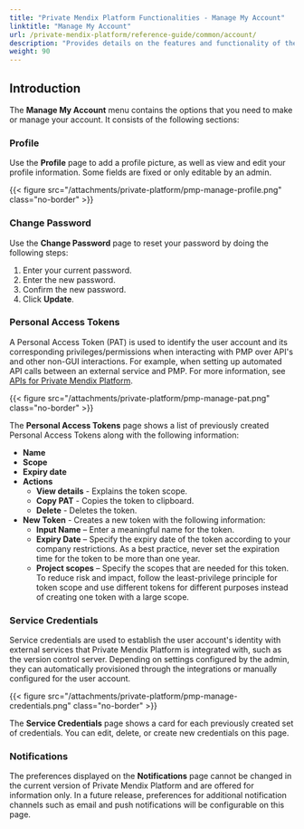 ```yaml
---
title: "Private Mendix Platform Functionalities - Manage My Account"
linktitle: "Manage My Account"
url: /private-mendix-platform/reference-guide/common/account/
description: "Provides details on the features and functionality of the Manage My Account menu of Private Mendix Platform."
weight: 90
---
```


## Introduction

The **Manage My Account** menu contains the options that you need to make or manage your account. It consists of the following sections:

### Profile

Use the **Profile** page to add a profile picture, as well as view and edit your profile information. Some fields are fixed or only editable by an admin.

{{< figure src="/attachments/private-platform/pmp-manage-profile.png" class="no-border" >}}

### Change Password

Use the **Change Password** page to reset your password by doing the following steps:

1. Enter your current password.
2. Enter the new password.
3. Confirm the new password.
4. Click **Update**.

### Personal Access Tokens

A Personal Access Token (PAT) is used to identify the user account and its corresponding privileges/permissions when interacting with PMP over API's and other non-GUI interactions. For example, when setting up automated API calls between an external service and PMP. For more information, see [APIs for Private Mendix Platform](/apidocs-mxsdk/apidocs/private-platform/).

{{< figure src="/attachments/private-platform/pmp-manage-pat.png" class="no-border" >}}

The **Personal Access Tokens** page shows a list of previously created Personal Access Tokens along with the following information:

* **Name**
* **Scope**
* **Expiry date**
* **Actions**
    * **View details** - Explains the token scope.
    * **Copy PAT** - Copies the token to clipboard.
    * **Delete** - Deletes the token.
* **New Token** - Creates a new token with the following information:
    * **Input Name** – Enter a meaningful name for the token.
    * **Expiry Date** – Specify the expiry date of the token according to your company restrictions. As a best practice, never set the expiration time for the token to be more than one year.
    * **Project scopes** – Specify the scopes that are needed for this token. To reduce risk and impact, follow the least-privilege principle for token scope and use different tokens for different purposes instead of creating one token with a large scope.

### Service Credentials

Service credentials are used to establish the user account's identity with external services that Private Mendix Platform is integrated with, such as the version control server. Depending on settings configured by the admin, they can automatically provisioned through the integrations or manually configured for the user account.

{{< figure src="/attachments/private-platform/pmp-manage-credentials.png" class="no-border" >}}

The **Service Credentials** page shows a card for each previously created set of credentials. You can edit, delete, or create new credentials on this page.

### Notifications

The preferences displayed on the **Notifications** page cannot be changed in the current version of Private Mendix Platform and are offered for information only. In a future release, preferences for additional notification channels such as email and push notifications will be configurable on this page.
